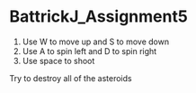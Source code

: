 # BattrickJ_Assignment5

1. Use W to move up and S to move down
2. Use A to spin left and D to spin right
3. Use space to shoot

Try to destroy all of the asteroids 
